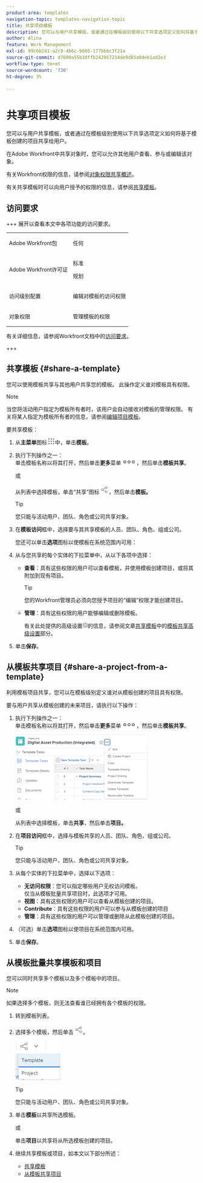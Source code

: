 ```yaml
---
product-area: templates
navigation-topic: templates-navigation-topic
title: 共享项目模板
description: 您可以与用户共享模板，或者通过在模板级别使用以下共享选项定义如何将基于模板创建的项目共享给用户。
author: Alina
feature: Work Management
exl-id: 99c6b241-a2c9-4b6c-b605-177bbbc3f21a
source-git-commit: d7600a55b3dffb242957234de9d85a0deb1ad2e3
workflow-type: tm+mt
source-wordcount: '730'
ht-degree: 3%

---
```


# 共享项目模板

您可以与用户共享模板，或者通过在模板级别使用以下共享选项定义如何将基于模板创建的项目共享给用户。

在Adobe Workfront中共享对象时，您可以允许其他用户查看、参与或编辑该对象。

有关Workfront权限的信息，请参阅[对象权限共享概述](../../../workfront-basics/grant-and-request-access-to-objects/sharing-permissions-on-objects-overview.md)。

有关共享模板时可以向用户授予的权限的信息，请参阅[共享模板](../../../workfront-basics/grant-and-request-access-to-objects/share-a-template.md)。

## 访问要求

+++ 展开以查看本文中各项功能的访问要求。 

<table style="table-layout:auto"> 
 <col> 
 <col> 
 <tbody> 
  <tr> 
   <td role="rowheader">Adobe Workfront包</td> 
   <td> <p>任何</p> </td> 
  </tr> 
  <tr> 
   <td role="rowheader">Adobe Workfront许可证</td> 
   <td> <p>标准</p>
   <p>规划</p> </td> 
  </tr> 
  <tr> 
   <td role="rowheader">访问级别配置</td> 
   <td> <p>编辑对模板的访问权限</p>  </td> 
  </tr> 
  <tr> 
   <td role="rowheader">对象权限</td> 
   <td> <p>管理模板的权限</p> </td> 
  </tr> 
 </tbody> 
</table>

有关详细信息，请参阅Workfront文档中的[访问要求](/help/quicksilver/administration-and-setup/add-users/access-levels-and-object-permissions/access-level-requirements-in-documentation.md)。

+++


<!--Old:
<table style="table-layout:auto"> 
 <col> 
 <col> 
 <tbody> 
  <tr> 
   <td role="rowheader">Adobe Workfront plan*</td> 
   <td> <p>Any </p> </td> 
  </tr> 
  <tr> 
   <td role="rowheader">Adobe Workfront license*</td> 
   <td> <p>Plan </p> </td> 
  </tr> 
  <tr> 
   <td role="rowheader">Access level configurations*</td> 
   <td> <p>Edit access to Templates</p> <p>Note: If you still don't have access, ask your Workfront administrator if they set additional restrictions in your access level. For information on how a Workfront administrator can modify your access level, see <a href="../../../administration-and-setup/add-users/configure-and-grant-access/create-modify-access-levels.md" class="MCXref xref">Create or modify custom access levels</a>.</p> </td> 
  </tr> 
  <tr> 
   <td role="rowheader">Object permissions</td> 
   <td> <p>Manage permissions to a template</p> <p>For information on requesting additional access, see <a href="../../../workfront-basics/grant-and-request-access-to-objects/request-access.md" class="MCXref xref">Request access to objects </a>.</p> </td> 
  </tr> 
 </tbody> 
</table>-->

## 共享模板 {#share-a-template}

您可以使用模板共享与其他用户共享您的模板。 此操作定义谁对模板具有权限。

>[!NOTE]
>
>当您将活动用户指定为模板所有者时，该用户会自动接收对模板的管理权限。 有关将某人指定为模板所有者的信息，请参阅[编辑项目模板](../../../manage-work/projects/create-and-manage-templates/edit-templates.md)。

要共享模板：

1. 从&#x200B;**主菜单**&#x200B;图标![主菜单图标](assets/main-menu-icon.png)中，单击&#x200B;**模板**。

1. 执行下列操作之一：\
   单击模板名称以将其打开，然后单击&#x200B;**更多**&#x200B;菜单![更多图标](assets/qs-more-icon-on-an-object.png)，然后单击&#x200B;**模板共享**。

   或

   从列表中选择模板，单击“共享”图标![](assets/share-icon.png)，然后单击&#x200B;**模板。**

   >[!TIP]
   >
   >您只能与活动用户、团队、角色或公司共享对象。

1. 在&#x200B;**模板访问**&#x200B;框中，选择要与其共享模板的人员、团队、角色、组或公司。

   您还可以单击&#x200B;**选项**&#x200B;图标以使模板在系统范围内可用：

1. 从与您共享的每个实体的下拉菜单中，从以下各项中选择：

   * **查看**：具有这些权限的用户可以查看模板，并使用模板创建项目，或将其附加到现有项目。

     >[!TIP]
     >
     >您的Workfront管理员必须向您授予项目的“编辑”权限才能创建项目。

   * **管理**：具有这些权限的用户能够编辑或删除模板。

     有关此处提供的高级设置![](assets/gear-icon-in-access-levels.png)的信息，请参阅文章[共享模板](../../../workfront-basics/grant-and-request-access-to-objects/share-a-template.md#template-permissions)中的[模板共享高级设置](../../../workfront-basics/grant-and-request-access-to-objects/share-a-template.md)部分。

1. 单击&#x200B;**保存**。

## 从模板共享项目 {#share-a-project-from-a-template}

利用模板项目共享，您可以在模板级别定义谁对从模板创建的项目具有权限。

要与用户共享从模板创建的未来项目，请执行以下操作：

1. 执行下列操作之一：\
   单击模板名称以将其打开，然后单击&#x200B;**更多**&#x200B;菜单![更多图标](assets/qs-more-icon-on-an-object.png)，然后单击&#x200B;**模板共享**。

   ![从模板共享项目](assets/project-sharing-on-template-nwe-2022-350x172.png)

   或

   从列表中选择模板，单击&#x200B;**共享**，然后单击&#x200B;**项目。**

1. 在&#x200B;**项目访问**&#x200B;框中，选择与模板共享的人员、团队、角色、组或公司。

   >[!TIP]
   >
   >您只能与活动用户、团队、角色或公司共享对象。

1. 从每个实体的下拉菜单中，选择以下选项：

   * **无访问权限**：您可以指定哪些用户无权访问模板。\
     仅当从模板批量共享项目时，此选项才可用。 
   * **视图**：具有这些权限的用户可以查看从模板创建的项目。
   * **Contribute**：具有这些权限的用户可以参与从模板创建的项目 
   * **管理**：具有这些权限的用户可以管理或删除从此模板创建的项目。

1. （可选）单击&#x200B;**选项**&#x200B;图标以使项目在系统范围内可用。
1. 单击&#x200B;**保存**。

<!--
<div data-mc-conditions="QuicksilverOrClassic.Draft mode">
<h3>Overview of project sharing from other sources</h3>
<p>You may already have been assigned access to projects from other areas of Workfront. <br>You may have been assigned access to projects from the following areas: </p>
<ul>
<li>When a project is created<br>For more information about sharing projects when the project is created, see the "Access" section in <a href="../../../manage-work/projects/manage-projects/edit-projects.md" class="MCXref xref">Edit projects</a>.</li>
<li>When your Workfront administrator sets user access levels<br>For more information about setting access levels, see <a href="../../../administration-and-setup/add-users/configure-and-grant-access/create-modify-access-levels.md" class="MCXref xref">Create or modify custom access levels</a>.</li>
<li>When using the project access template</li>
</ul>
<p>When using the Template Project Sharing feature, if a user's access to a project is View, but you set the access permissions for Template Project Sharing to Manage, the user will have Manage permission for every project created using this specific template. The user will only have View permission for the other projects they are on.</p>
</div>
-->

## 从模板批量共享模板和项目

您可以同时共享多个模板以及多个模板中的项目。

>[!NOTE]
>
>如果选择多个模板，则无法查看谁已经拥有各个模板的权限。

1. 转到模板列表。
1. 选择多个模板，然后单击![共享](assets/share-icon.png)。

   ![批量共享模板或项目](assets/share-templates-projects-in-bulk-link-in-toolbar-nwe-2022.png)

   >[!TIP]
   >
   >您只能与活动用户、团队、角色或公司共享对象。

1. 单击&#x200B;**模板**&#x200B;以共享所选模板。

   或

   单击&#x200B;**项目**&#x200B;以共享将从所选模板创建的项目。

1. 继续共享模板或项目，如本文以下部分所述：

   * [共享模板](#share-a-template)
   * [从模板共享项目](#share-a-project-from-a-template)
